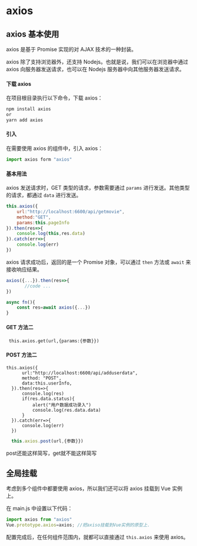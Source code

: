 #  axios 

## axios 基本使用

axios 是基于 Promise 实现的对 AJAX 技术的一种封装。

axios 除了支持浏览器外，还支持 Nodejs。也就是说，我们可以在浏览器中通过 axios 向服务器发送请求，也可以在 Nodejs 服务器中向其他服务器发送请求。

#### 下载 axios

在项目根目录执行以下命令，下载 axios：

```bash
npm install axios
or
yarn add axios
```

#### 引入

在需要使用 axios 的组件中，引入 axios：

```js
import axios form "axios"
```

#### 基本用法

axios 发送请求时，GET 类型的请求，参数需要通过 `params` 进行发送。其他类型的请求，都通过 `data` 进行发送。

```js
this.axios({
    url:"http://localhost:6600/api/getmovie",
    method:"GET",
    params:this.pageInfo
}).then(res=>{
    console.log(this,res.data)
}).catch(err=>{
    console.log(err)
})
```

axios 请求成功后，返回的是一个 Promise 对象，可以通过 `then` 方法或 `await` 来接收响应结果。

```js
axios({...}).then(res=>{
       //code ...
})

async fn(){
	const res=await axios({...})    
}
```

####  GET 方法二

```JS
 this.axios.get(url,{params:{参数}})
```

#### POST 方法二

```JS
this.axios({
      url:"http://localhost:6600/api/adduserdata",
      method: "POST",
      data:this.userInfo,
  }).then(res=>{
      console.log(res)
      if(res.data.status){
          alert("用户数据成功录入")
          console.log(res.data.data)
      }
  }).catch(err=>{
      console.log(err)
  }) 
```

```js
  this.axios.post(url,{参数}})
```

post还能这样简写，get就不能这样简写	



## 全局挂载

考虑到多个组件中都要使用 axios，所以我们还可以将 axios 挂载到 Vue 实例上。

在 main.js 中设置以下代码：

```js
import axios from "axios"
Vue.prototype.axios=axios; //把axiso挂载到Vue实例的原型上.
```

配置完成后，在任何组件范围内，就都可以直接通过 `this.axios` 来使用 axios。


